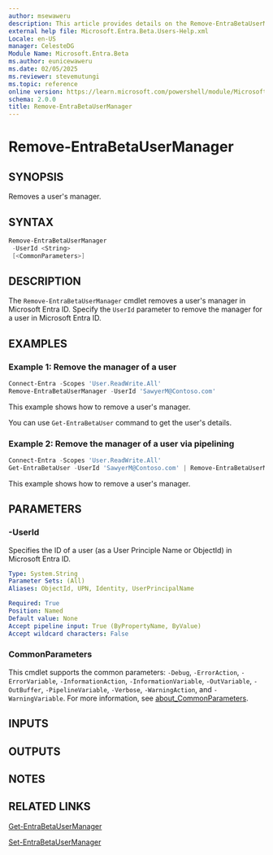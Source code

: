 ```yaml
---
author: msewaweru
description: This article provides details on the Remove-EntraBetaUserManager command.
external help file: Microsoft.Entra.Beta.Users-Help.xml
Locale: en-US
manager: CelesteDG
Module Name: Microsoft.Entra.Beta
ms.author: eunicewaweru
ms.date: 02/05/2025
ms.reviewer: stevemutungi
ms.topic: reference
online version: https://learn.microsoft.com/powershell/module/Microsoft.Entra.Beta/Remove-EntraBetaUserManager
schema: 2.0.0
title: Remove-EntraBetaUserManager
---
```


# Remove-EntraBetaUserManager

## SYNOPSIS

Removes a user's manager.

## SYNTAX

```powershell
Remove-EntraBetaUserManager
 -UserId <String>
 [<CommonParameters>]
```

## DESCRIPTION

The `Remove-EntraBetaUserManager` cmdlet removes a user's manager in Microsoft Entra ID. Specify the `UserId` parameter to remove the manager for a user in Microsoft Entra ID.

## EXAMPLES

### Example 1: Remove the manager of a user

```powershell
Connect-Entra -Scopes 'User.ReadWrite.All'
Remove-EntraBetaUserManager -UserId 'SawyerM@Contoso.com'
```

This example shows how to remove a user's manager.

You can use `Get-EntraBetaUser` command to get the user's details.

### Example 2: Remove the manager of a user via pipelining

```powershell
Connect-Entra -Scopes 'User.ReadWrite.All'
Get-EntraBetaUser -UserId 'SawyerM@Contoso.com' | Remove-EntraBetaUserManager
```

This example shows how to remove a user's manager.

## PARAMETERS

### -UserId

Specifies the ID of a user (as a User Principle Name or ObjectId) in Microsoft Entra ID.

```yaml
Type: System.String
Parameter Sets: (All)
Aliases: ObjectId, UPN, Identity, UserPrincipalName

Required: True
Position: Named
Default value: None
Accept pipeline input: True (ByPropertyName, ByValue)
Accept wildcard characters: False
```

### CommonParameters

This cmdlet supports the common parameters: `-Debug`, `-ErrorAction`, `-ErrorVariable`, `-InformationAction`, `-InformationVariable`, `-OutVariable`, `-OutBuffer`, `-PipelineVariable`, `-Verbose`, `-WarningAction`, and `-WarningVariable`. For more information, see [about_CommonParameters](https://go.microsoft.com/fwlink/?LinkID=113216).

## INPUTS

## OUTPUTS

## NOTES

## RELATED LINKS

[Get-EntraBetaUserManager](Get-EntraBetaUserManager.md)

[Set-EntraBetaUserManager](Set-EntraBetaUserManager.md)
